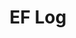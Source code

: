 ---
layout: log_page_archive
title: "EF Log"
category: log
description: A location-specific personal log.
permalink: /log/archive/
loading_animation: true
sitemap:
  priority: 0.9
---